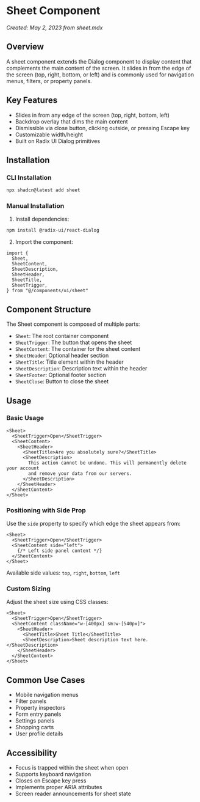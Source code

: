 # Sheet Component

*Created: May 2, 2023 from sheet.mdx*

## Overview
A sheet component extends the Dialog component to display content that complements the main content of the screen. It slides in from the edge of the screen (top, right, bottom, or left) and is commonly used for navigation menus, filters, or property panels.

## Key Features
- Slides in from any edge of the screen (top, right, bottom, left)
- Backdrop overlay that dims the main content
- Dismissible via close button, clicking outside, or pressing Escape key
- Customizable width/height
- Built on Radix UI Dialog primitives

## Installation

### CLI Installation
```bash
npx shadcn@latest add sheet
```

### Manual Installation
1. Install dependencies:
```bash
npm install @radix-ui/react-dialog
```

2. Import the component:
```tsx
import {
  Sheet,
  SheetContent,
  SheetDescription,
  SheetHeader,
  SheetTitle,
  SheetTrigger,
} from "@/components/ui/sheet"
```

## Component Structure
The Sheet component is composed of multiple parts:
- `Sheet`: The root container component
- `SheetTrigger`: The button that opens the sheet
- `SheetContent`: The container for the sheet content
- `SheetHeader`: Optional header section
- `SheetTitle`: Title element within the header
- `SheetDescription`: Description text within the header
- `SheetFooter`: Optional footer section
- `SheetClose`: Button to close the sheet

## Usage

### Basic Usage
```tsx
<Sheet>
  <SheetTrigger>Open</SheetTrigger>
  <SheetContent>
    <SheetHeader>
      <SheetTitle>Are you absolutely sure?</SheetTitle>
      <SheetDescription>
        This action cannot be undone. This will permanently delete your account
        and remove your data from our servers.
      </SheetDescription>
    </SheetHeader>
  </SheetContent>
</Sheet>
```

### Positioning with Side Prop
Use the `side` property to specify which edge the sheet appears from:

```tsx
<Sheet>
  <SheetTrigger>Open</SheetTrigger>
  <SheetContent side="left">
    {/* Left side panel content */}
  </SheetContent>
</Sheet>
```

Available side values: `top`, `right`, `bottom`, `left`

### Custom Sizing
Adjust the sheet size using CSS classes:

```tsx
<Sheet>
  <SheetTrigger>Open</SheetTrigger>
  <SheetContent className="w-[400px] sm:w-[540px]">
    <SheetHeader>
      <SheetTitle>Sheet Title</SheetTitle>
      <SheetDescription>Sheet description text here.</SheetDescription>
    </SheetHeader>
  </SheetContent>
</Sheet>
```

## Common Use Cases
- Mobile navigation menus
- Filter panels
- Property inspectors
- Form entry panels
- Settings panels
- Shopping carts
- User profile details

## Accessibility
- Focus is trapped within the sheet when open
- Supports keyboard navigation
- Closes on Escape key press
- Implements proper ARIA attributes
- Screen reader announcements for sheet state
